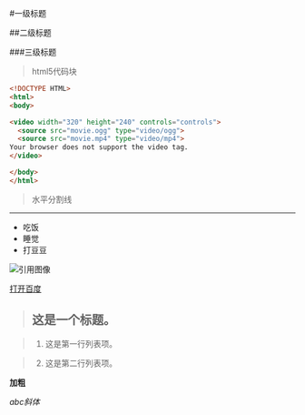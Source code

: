 #一级标题

##二级标题

###三级标题

> html5代码块

``` html
<!DOCTYPE HTML>
<html>
<body>

<video width="320" height="240" controls="controls">
  <source src="movie.ogg" type="video/ogg">
  <source src="movie.mp4" type="video/mp4">
Your browser does not support the video tag.
</video>

</body>
</html>
```

>水平分割线

***

* 吃饭
* 睡觉
* 打豆豆

![引用图像](https://timgsa.baidu.com/timg?image&quality=80&size=b9999_10000&sec=1492610528548&di=7163eb70a1a5fa41faab2e96fd11ac94&imgtype=jpg&src=http%3A%2F%2Fimg1.gtimg.com%2Fnews%2Fpics%2Fhv1%2F236%2F51%2F1776%2F115497641.jpg)


[打开百度](http://www.baidu.com)

> ## 这是一个标题。

> 1. 这是第一行列表项。

> 2. 这是第二行列表项。


**加粗**

*abc斜体*
